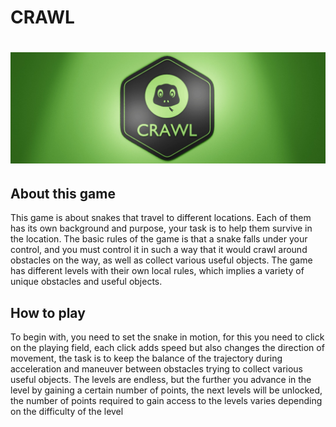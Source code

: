 # CRAWL

# ![CRAWL_BANNER](Doc/res/banner.jpg)

## About this game

This game is about snakes that travel to different locations. Each of them has its own background and purpose, your task is to help them survive in the location. The basic rules of the game is that a snake falls under your control, and you must control it in such a way that it would crawl around obstacles on the way, as well as collect various useful objects. The game has different levels with their own local rules, which implies a variety of unique obstacles and useful objects.

## How to play

To begin with, you need to set the snake in motion, for this you need to click on the playing field, each click adds speed but also changes the direction of movement, the task is to keep the balance of the trajectory during acceleration and maneuver between obstacles trying to collect various useful objects. The levels are endless, but the further you advance in the level by gaining a certain number of points, the next levels will be unlocked, the number of points required to gain access to the levels varies depending on the difficulty of the level